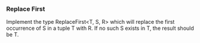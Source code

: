 ### Replace First

Implement the type ReplaceFirst<T, S, R> which will replace the first occurrence of S in a tuple T with R. If no such S exists in T, the result should be T.
